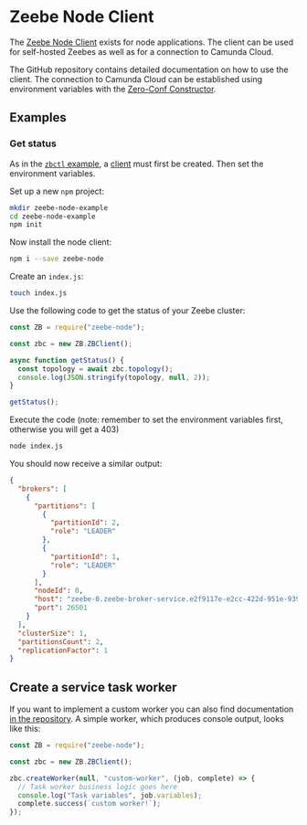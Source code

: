 # Zeebe Node Client

The [Zeebe Node Client](https://github.com/creditsenseau/zeebe-client-node-js) exists for node applications. The client can be used for self-hosted Zeebes as well as for a connection to Camunda Cloud.

The GitHub repository contains detailed documentation on how to use the client. The connection to Camunda Cloud can be established using environment variables with the [Zero-Conf Constructor](https://github.com/creditsenseau/zeebe-client-node-js#zero-conf-constructor).

## Examples

### Get status

As in the [`zbctl` example](./connectzeebe_cli-zbctl.md), a [client](./zeebecluster_clients.md) must first be created. Then set the environment variables.

Set up a new `npm` project:

```bash
mkdir zeebe-node-example
cd zeebe-node-example
npm init
```

Now install the node client:

```bash
npm i --save zeebe-node
```

Create an `index.js`:

```bash
touch index.js
```

Use the following code to get the status of your Zeebe cluster:

```js
const ZB = require("zeebe-node");

const zbc = new ZB.ZBClient();

async function getStatus() {
  const topology = await zbc.topology();
  console.log(JSON.stringify(topology, null, 2));
}

getStatus();
```

Execute the code (note: remember to set the environment variables first, otherwise you will get a 403)

```bash
node index.js
```

You should now receive a similar output:

```json
{
  "brokers": [
    {
      "partitions": [
        {
          "partitionId": 2,
          "role": "LEADER"
        },
        {
          "partitionId": 1,
          "role": "LEADER"
        }
      ],
      "nodeId": 0,
      "host": "zeebe-0.zeebe-broker-service.e2f9117e-e2cc-422d-951e-939732ef515b-zeebe.svc.cluster.local",
      "port": 26501
    }
  ],
  "clusterSize": 1,
  "partitionsCount": 2,
  "replicationFactor": 1
}
```

## Create a service task worker

If you want to implement a custom worker you can also find documentation [in the repository](https://github.com/creditsenseau/zeebe-client-node-js#create-a-task-worker). A simple worker, which produces console output, looks like this:

```js
const ZB = require("zeebe-node");

const zbc = new ZB.ZBClient();

zbc.createWorker(null, "custom-worker", (job, complete) => {
  // Task worker business logic goes here
  console.log("Task variables", job.variables);
  complete.success(`custom worker!`);
});
```
